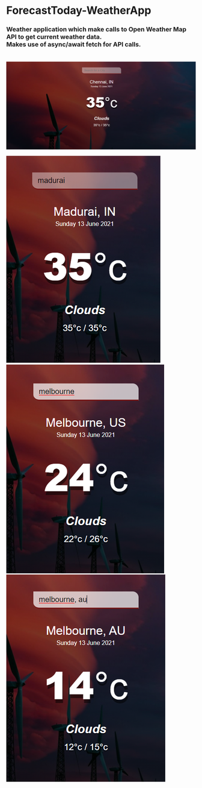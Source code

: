 # ForecastToday-WeatherApp
### Weather application which make calls to Open Weather Map API to get current weather data.<br>Makes use of async/await fetch for API calls. <br><br>



![desktopview](desktopview.png)

![mobileview](mobileview1.png) <br>
![mobileview](mobileview2.png) <br>
![mobileview](mobileview3.png)

